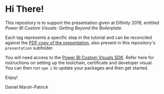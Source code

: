 # Hi There!

This repository is to support the presentation given at Difinity 2019, entitled *Power BI Custom Visuals: Getting Beyond the Boilerplate*.

Each tag represents a specific step in the tutorial and can be reconciled against the [PDF copy of the presentation](https://github.com/dm-p/difinity-2019-custom-visuals/blob/master/presentation/Power%20BI%20Custom%20Visuals%20-%20Getting%20Beyond%20the%20Boilerplate%20-%20Difinity%202019-02-20.pdf), also present in this repository's `presentation` subfolder.

You will need access to the [Power BI Custom Visuals SDK](https://microsoft.github.io/PowerBI-visuals/docs/step-by-step-lab/developing-a-power-bi-custom-visual/). Refer here for instructions on setting up the toolchain, certificate and developer visual. You can then run `npm i` to update your packages and then get started.

Enjoy!

Daniel Marsh-Patrick
